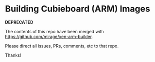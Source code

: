 # Building Cubieboard (ARM) Images

**DEPRECATED**

The contents of this repo have been merged with <https://github.com/mirage/xen-arm-builder>.

Please direct all issues, PRs, comments, etc to that repo.

Thanks!
